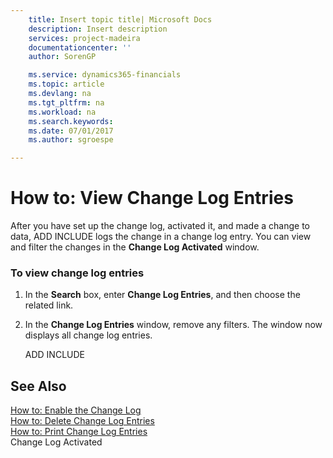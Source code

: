 ```yaml
---
    title: Insert topic title| Microsoft Docs
    description: Insert description
    services: project-madeira
    documentationcenter: ''
    author: SorenGP

    ms.service: dynamics365-financials
    ms.topic: article
    ms.devlang: na
    ms.tgt_pltfrm: na
    ms.workload: na
    ms.search.keywords:
    ms.date: 07/01/2017
    ms.author: sgroespe

---
```

# How to: View Change Log Entries
After you have set up the change log, activated it, and made a change to data, ADD INCLUDE<!--[!INCLUDE[navnow](../../includes/navnow_md.md)]--> logs the change in a change log entry. You can view and filter the changes in the **Change Log Activated** window.  
  
### To view change log entries  
  
1.  In the **Search** box, enter **Change Log Entries**, and then choose the related link.  
  
2.  In the **Change Log Entries** window, remove any filters. The window now displays all change log entries.  
  
     ADD INCLUDE<!--[!INCLUDE[bp_fieldhelp]()]-->  
  
## See Also  
 [How to: Enable the Change Log](../how-to-enable-the-change-log.md)   
 [How to: Delete Change Log Entries](../how-to-delete-change-log-entries.md)   
 [How to: Print Change Log Entries](../how-to-print-change-log-entries.md)   
 Change Log Activated